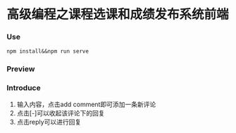 # 高级编程之课程选课和成绩发布系统前端

### Use 
```
npm install&&npm run serve
```

### Preview




### Introduce

1. 输入内容，点击add comment即可添加一条新评论
2. 点击[-]可以收起该评论下的回复
3. 点击reply可以进行回复

